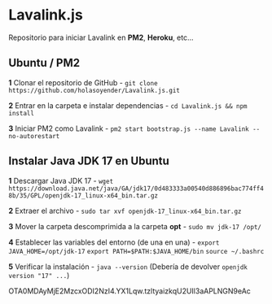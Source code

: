 # Lavalink.js

Repositorio para iniciar Lavalink en **PM2**, **Heroku**, etc...

## Ubuntu / PM2

**1** Clonar el repositorio de GitHub - ```git clone https://github.com/holasoyender/Lavalink.js.git```

**2** Entrar en la carpeta e instalar dependencias - ```cd Lavalink.js && npm install```

**3** Iniciar PM2 como Lavalink - ```pm2 start bootstrap.js --name Lavalink --no-autorestart```

## Instalar Java JDK 17 en Ubuntu

**1** Descargar Java JDK 17 - ```wget https://download.java.net/java/GA/jdk17/0d483333a00540d886896bac774ff48b/35/GPL/openjdk-17_linux-x64_bin.tar.gz```

**2** Extraer el archivo - ```sudo tar xvf openjdk-17_linux-x64_bin.tar.gz```

**3** Mover la carpeta descomprimida a la carpeta **opt** - ```sudo mv jdk-17 /opt/```

**4** Establecer las variables del entorno (de una en una) -
```export JAVA_HOME=/opt/jdk-17```
```export PATH=$PATH:$JAVA_HOME/bin```
```source ~/.bashrc```

**5** Verificar la instalación - ```java --version``` (Debería de devolver `openjdk version "17" ...`)

OTA0MDAyMjE2MzcxODI2NzI4.YX1Lqw.tzltyaizkqU2UIl3aAPLNGN9eAc
